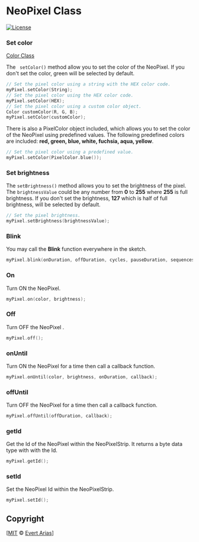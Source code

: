 # NeoPixel Class

[![License](http://img.shields.io/:license-mit-blue.svg)](http://doge.mit-license.org)



### Set color

[Color Class](/docs/Color.md)

The ``` setColor()``` method allow you to set the color of the NeoPixel. If you don't set the color, green will be selected by default.

```c++
// Set the pixel color using a string with the HEX color code.
myPixel.setColor(String);
// Set the pixel color using the HEX color code.
myPixel.setColor(HEX);
// Set the pixel color using a custom color object.
Color customColor(R, G, B);
myPixel.setColor(customColor);
```

There is also a PixelColor object included, which allows you to set the color of the NeoPixel using predefined values. The following predefined colors are included: **red, green, blue, white, fuchsia, aqua, yellow**.

```c++
// Set the pixel color using a predefined value.
myPixel.setColor(PixelColor.blue());
```



### Set brightness

The ```setBrightness()```  method allows you to set the brightness of the pixel. The ```brightnessValue``` could be any number from **0** to **255** where **255** is full brightness. If you don't set the brightness, **127** which is half of full brightness, will be selected by default.

```c++
// Set the pixel brightness.
myPixel.setBrightness(brightnessValue);
```



### Blink

You may call the **Blink** function everywhere in the sketch. 

```c++
myPixel.blink(onDuration, offDuration, cycles, pauseDuration, sequences, callback);
```



### On

Turn ON the NeoPixel.

```` c++
myPixel.on(color, brightness);
````



### Off

Turn OFF the NeoPixel .

```` c++
myPixel.off();
````



### onUntil

Turn ON the NeoPixel for a time then call a callback function.

```` c++
myPixel.onUntil(color, brightness, onDuration, callback);
````



### offUntil

Turn OFF the NeoPixel for a time then call a callback function.

```` c++
myPixel.offUntil(offDuration, callback);
````



### getId

Get the Id of the NeoPixel within the NeoPixelStrip.  It returns a byte data type with with the Id.

```` c++
myPixel.getId();
````



### setId

Set the NeoPixel Id within the NeoPixelStrip. 

```` c++
myPixel.setId();
````





## Copyright

[[MIT](../LICENSE.md) © [Evert Arias](https://ariascode.com)]